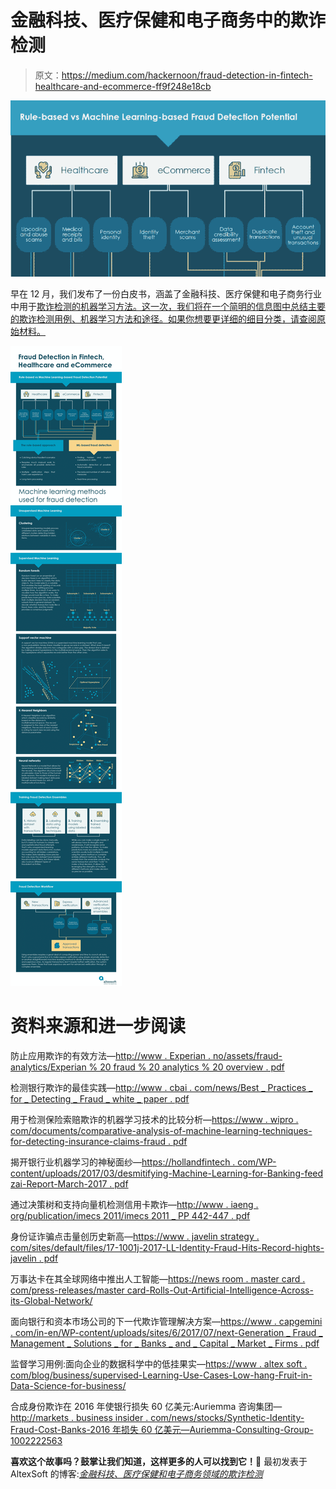 # 金融科技、医疗保健和电子商务中的欺诈检测

> 原文：<https://medium.com/hackernoon/fraud-detection-in-fintech-healthcare-and-ecommerce-ff9f248e18cb>

![](img/7520ce266aeb05c50729864747f7008b.png)

早在 12 月，我们发布了一份白皮书，涵盖了金融科技、医疗保健和电子商务行业中用于[欺诈检测的机器学习方法。这一次，我们将在一个简明的信息图中总结主要的欺诈检测用例、机器学习方法和途径。如果你想要更详细的细目分类，请查阅原始材料。](https://www.altexsoft.com/whitepapers/fraud-detection-how-machine-learning-systems-help-reveal-scams-in-fintech-healthcare-and-ecommerce/?utm_source=MediumCom&utm_medium=referral)

![](img/0a1ffddf5e6d567e431cd43956782d53.png)

# 资料来源和进一步阅读

防止应用欺诈的有效方法—[http://www . Experian . no/assets/fraud-analytics/Experian % 20 fraud % 20 analytics % 20 overview . pdf](http://www.experian.no/assets/fraud-analytics/Experian%20Fraud%20Analytics%20Overview.pdf)

检测银行欺诈的最佳实践—[http://www . cbai . com/news/Best _ Practices _ for _ Detecting _ Fraud _ white _ paper . pdf](http://www.cbai.com/news/Best_Practices_for_Detecting_Fraud_white_paper.pdf)

用于检测保险索赔欺诈的机器学习技术的比较分析—[https://www . wipro . com/documents/comparative-analysis-of-machine-learning-techniques-for-detecting-insurance-claims-fraud . pdf](https://www.wipro.com/documents/comparative-analysis-of-machine-learning-techniques-for-detecting-insurance-claims-fraud.pdf)

揭开银行业机器学习的神秘面纱—[https://hollandfintech . com/WP-content/uploads/2017/03/desmitifying-Machine-Learning-for-Banking-feed zai-Report-March-2017 . pdf](https://hollandfintech.com/wp-content/uploads/2017/03/Demistifying-Machine-Learning-for-Banking-Feedzai-Report-March-2017.pdf)

通过决策树和支持向量机检测信用卡欺诈—[http://www . iaeng . org/publication/imecs 2011/imecs 2011 _ PP 442-447 . pdf](http://www.iaeng.org/publication/IMECS2011/IMECS2011_pp442-447.pdf)

身份证诈骗点击量创历史新高—[https://www . javelin strategy . com/sites/default/files/17-1001j-2017-LL-Identity-Fraud-Hits-Record-hights-javelin . pdf](https://www.javelinstrategy.com/sites/default/files/17-1001J-2017-LL-Identity-Fraud-Hits-Record-Highs-Javelin.pdf)

万事达卡在其全球网络中推出人工智能—[https://news room . master card . com/press-releases/master card-Rolls-Out-Artificial-Intelligence-Across-its-Global-Network/](https://newsroom.mastercard.com/press-releases/mastercard-rolls-out-artificial-intelligence-across-its-global-network/)

面向银行和资本市场公司的下一代欺诈管理解决方案—[https://www . capgemini . com/in-en/WP-content/uploads/sites/6/2017/07/next-Generation _ Fraud _ Management _ Solutions _ for _ Banks _ and _ Capital _ Market _ Firms . pdf](https://www.capgemini.com/in-en/wp-content/uploads/sites/6/2017/07/next-generation_fraud_management_solutions_for_banks_and_capital_market_firms.pdf)

监督学习用例:面向企业的数据科学中的低挂果实—[https://www . altex soft . com/blog/business/supervised-Learning-Use-Cases-Low-hang-Fruit-in-Data-Science-for-business/](https://www.altexsoft.com/blog/business/supervised-learning-use-cases-low-hanging-fruit-in-data-science-for-businesses/)

合成身份欺诈在 2016 年使银行损失 60 亿美元:Auriemma 咨询集团—[http://markets . business insider . com/news/stocks/Synthetic-Identity-Fraud-Cost-Banks-2016 年损失 60 亿美元—Auriemma-Consulting-Group-1002222563](http://markets.businessinsider.com/news/stocks/Synthetic-Identity-Fraud-Cost-Banks-6-Billion-in-2016-Auriemma-Consulting-Group-1002222563)

**喜欢这个故事吗？鼓掌让我们知道，这样更多的人可以找到它！**👏
最初发表于 AltexSoft 的博客:*[*金融科技、医疗保健和电子商务领域的欺诈检测*](https://www.altexsoft.com/infographics/fraud-detection-in-ecommerce-finance-and-healthcare/?utm_source=MediumCom&utm_medium=referral)*